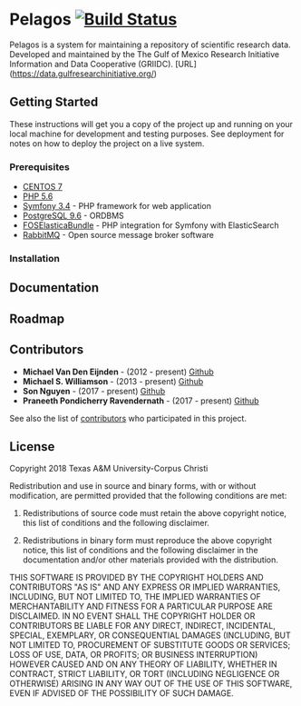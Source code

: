 # Pelagos [![Build Status](https://travis-ci.org/griidc/pelagos.svg?branch=master)](https://travis-ci.org/griidc/pelagos)

Pelagos is a system for maintaining a repository of scientific research data.
Developed and maintained by the The Gulf of Mexico Research Initiative Information and Data Cooperative (GRIIDC).
[URL] (https://data.gulfresearchinitiative.org/)
## Getting Started

These instructions will get you a copy of the project up and running on your local machine for development and testing purposes. See deployment for notes on how to deploy the project on a live system.

### Prerequisites

* [CENTOS 7](https://wiki.centos.org/)
* [PHP 5.6](http://php.net/docs.php )
* [Symfony 3.4](https://symfony.com/doc/3.4/index.html) - PHP framework for web application
* [PostgreSQL 9.6](https://www.postgresql.org/docs/9.6/static/release-9-6.html) - ORDBMS
* [FOSElasticaBundle](https://github.com/FriendsOfSymfony/FOSElasticaBundle) - PHP integration for Symfony with ElasticSearch
* [RabbitMQ](https://www.rabbitmq.com/documentation.html) - Open source message broker software

### Installation

## Documentation

## Roadmap

## Contributors

* **Michael Van Den Eijnden**  - (2012 - present) [Github](https://github.com/mickel1138)
* **Michael S. Williamson**  - (2013 - present) [Github](https://github.com/fightingtexasaggie)
* **Son Nguyen**  - (2017 - present) [Github](https://github.com/snguyen1)
* **Praneeth Pondicherry Ravendernath**  - (2017 - present) [Github](https://github.com/praneethpr)

See also the list of [contributors](https://github.com/griidc/pelagos/contributors) who participated in this project.

## License
Copyright 2018 Texas A&M University-Corpus Christi

Redistribution and use in source and binary forms, with or without modification,
are permitted provided that the following conditions are met:

1. Redistributions of source code must retain the above copyright notice, this
list of conditions and the following disclaimer.

2. Redistributions in binary form must reproduce the above copyright notice,
this list of conditions and the following disclaimer in the documentation and/or
other materials provided with the distribution.

THIS SOFTWARE IS PROVIDED BY THE COPYRIGHT HOLDERS AND CONTRIBUTORS "AS IS" AND
ANY EXPRESS OR IMPLIED WARRANTIES, INCLUDING, BUT NOT LIMITED TO, THE IMPLIED
WARRANTIES OF MERCHANTABILITY AND FITNESS FOR A PARTICULAR PURPOSE ARE
DISCLAIMED. IN NO EVENT SHALL THE COPYRIGHT HOLDER OR CONTRIBUTORS BE LIABLE FOR
ANY DIRECT, INDIRECT, INCIDENTAL, SPECIAL, EXEMPLARY, OR CONSEQUENTIAL DAMAGES
(INCLUDING, BUT NOT LIMITED TO, PROCUREMENT OF SUBSTITUTE GOODS OR SERVICES;
LOSS OF USE, DATA, OR PROFITS; OR BUSINESS INTERRUPTION) HOWEVER CAUSED AND ON
ANY THEORY OF LIABILITY, WHETHER IN CONTRACT, STRICT LIABILITY, OR TORT
(INCLUDING NEGLIGENCE OR OTHERWISE) ARISING IN ANY WAY OUT OF THE USE OF THIS
SOFTWARE, EVEN IF ADVISED OF THE POSSIBILITY OF SUCH DAMAGE.
